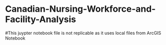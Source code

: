 # Canadian-Nursing-Workforce-and-Facility-Analysis

#This juypter notebook file is not replicable as it uses local files from ArcGIS Notebook
